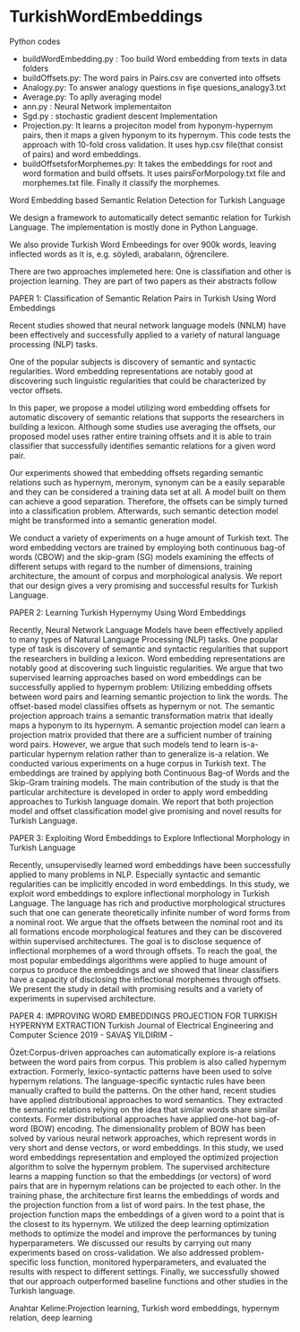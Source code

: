 # TurkishWordEmbeddings


Python codes
- buildWordEmbedding.py : Too build Word embedding from texts in data folders
- buildOffsets.py:  The word pairs in Pairs.csv are converted into offsets
- Analogy.py: To answer analogy questions in fişe quesions_analogy3.txt
- Average.py: To aplly averaging model
- ann.py : Neural Network implementaiton 
- Sgd.py :  stochastic gradient descent Implementation 
- Projection.py: It learns a projeciton model from hyponym-hypernym pairs, then it maps a given hyponym to its hypernym. This code tests the approach with 10-fold cross validation. It uses hyp.csv file(that consist of pairs) and word embeddings. 
- buildOffsetsforMorphemes.py: It takes the embeddings for root and word formation and build offsets. It uses pairsForMorpology.txt file and morphemes.txt file. Finally it classify the morphemes. 


Word Embedding based Semantic Relation Detection for Turkish Language

We design a framework to automatically detect semantic relation for Turkish Language. The implementation is mostly done in Python Language. 

We also provide Turkish Word Embeedings for over 900k words, leaving inflected words as it is, e.g. söyledi, arabaların, öğrencilere.


There are two approaches implemeted here: One is classifiation and other is projection learning. They are part of two papers  as their abstracts follow


PAPER 1: Classification of Semantic Relation Pairs in Turkish Using Word Embeddings

Recent studies showed that neural network language models (NNLM) have been effectively and successfully applied to a variety of natural language processing (NLP) tasks.

One of the popular subjects is discovery of semantic and syntactic regularities. Word embedding representations are notably good at discovering such linguistic regularities that could be characterized by vector offsets.


In this paper, we propose a model utilizing word embedding offsets for automatic discovery of semantic relations that supports the researchers in building a lexicon. Although some studies use averaging the offsets, our proposed model uses rather entire training offsets and it is able to train classifier that successfully identifies semantic relations for a given word pair.

Our experiments showed that embedding offsets regarding semantic relations such as hypernym, meronym, synonym can be a easily separable and they can be considered a training data set at all. A model built on them can achieve a good separation. Therefore, the offsets can be simply turned into a classification problem. Afterwards, such semantic detection model might be transformed into a semantic generation model.


We conduct a variety of experiments on a huge amount of Turkish text. The word embedding vectors are trained 
by employing both continuous bag-of words (CBOW) and the skip-gram (SG) models  examining the effects of different setups with regard to the number of dimensions, training architecture, the amount of corpus and morphological analysis. We report that our design gives a very promising and successful results for Turkish Language.


PAPER 2: Learning Turkish Hypernymy Using Word Embeddings

Recently, Neural Network Language Models have been effectively applied to many types of Natural Language Processing (NLP) tasks. One popular type of task is discovery of semantic and syntactic regularities that support the researchers in building a lexicon. Word embedding representations are notably good at discovering such linguistic regularities. We argue that two supervised learning approaches based on word embeddings can be successfully applied to hypernym problem: Utilizing embedding offsets between word pairs and learning semantic projection to link the words. The offset-based model classifies offsets as hypernym or not. The semantic projection approach trains a semantic transformation matrix that ideally maps a hyponym to its hypernym. A semantic projection model can learn a projection matrix provided that there are a sufficient number of training word pairs. However, we argue that such models tend to learn is-a-particular hypernym relation rather than to generalize is-a relation. We conducted various experiments on a huge corpus in Turkish text. The embeddings are trained by applying both Continuous Bag-of Words and the Skip-Gram training models. The main contribution of the study is that the particular architecture is developed in order to apply word embedding approaches to Turkish language domain. We report that both projection model and offset classification model give promising and novel results for Turkish Language. 

PAPER 3: Exploiting Word Embeddings to Explore Inflectional Morphology in Turkish Language

Recently, unsupervisedly learned word embeddings have been successfully applied to many problems in NLP. Especially syntactic and semantic regularities can be implicitly encoded in word embeddings. In this study, we exploit word embeddings to explore inflectional morphology in Turkish Language. The language has rich and productive morphological structures such that one can generate theoretically infinite number of word forms from a nominal root. We argue that the offsets between the nominal root and its all formations encode morphological features and they can be discovered within supervised architectures. The goal is to disclose sequence of inflectional morphemes of a word through offsets. To reach the goal, the most popular embeddings algorithms were applied to huge amount of corpus to produce the embeddings and we showed that linear classifiers have a capacity of disclosing the inflectional morphemes through offsets. We present the study in detail with promising results and a variety of experiments in supervised architecture.

PAPER 4: IMPROVING WORD EMBEDDINGS PROJECTION FOR TURKISH HYPERNYM EXTRACTION
Turkish Journal of Electrical Engineering and Computer Science
2019 - SAVAŞ YILDIRIM -

Özet:Corpus-driven approaches can automatically explore is-a relations between the word pairs from corpus. This problem is also called hypernym extraction. Formerly, lexico-syntactic patterns have been used to solve hypernym relations. The language-specific syntactic rules have been manually crafted to build the patterns. On the other hand, recent studies have applied distributional approaches to word semantics. They extracted the semantic relations relying on the idea that similar words share similar contexts. Former distributional approaches have applied one-hot bag-of-word (BOW) encoding. The dimensionality problem of BOW has been solved by various neural network approaches, which represent words in very short and dense vectors, or word embeddings. In this study, we used word embeddings representation and employed the optimized projection algorithm to solve the hypernym problem. The supervised architecture learns a mapping function so that the embeddings (or vectors) of word pairs that are in hypernym relations can be projected to each other. In the training phase, the architecture first learns the embeddings of words and the projection function from a list of word pairs. In the test phase, the projection function maps the embeddings of a given word to a point that is the closest to its hypernym. We utilized the deep learning optimization methods to optimize the model and improve the performances by tuning hyperparameters. We discussed our results by carrying out many experiments based on cross-validation. We also addressed problem-specific loss function, monitored hyperparameters, and evaluated the results with respect to different settings. Finally, we successfully showed that our approach outperformed baseline functions and other studies in the Turkish language.

Anahtar Kelime:Projection learning, Turkish word embeddings, hypernym relation, deep learning






